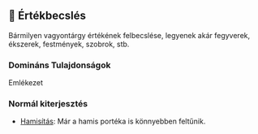 ## 🔵 Értékbecslés

Bármilyen vagyontárgy értékének felbecslése, legyenek akár fegyverek, ékszerek, festmények, szobrok, stb.

### Domináns Tulajdonságok

Emlékezet

### Normál kiterjesztés

- [Hamisítás](../fortelyok.altalanos/hamisitas.md): Már a hamis portéka is könnyebben feltűnik.
